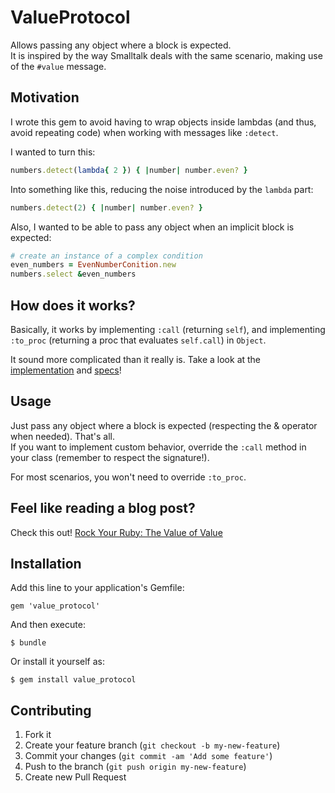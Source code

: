 # ValueProtocol

Allows passing any object where a block is expected.  
It is inspired by the way Smalltalk deals with the same scenario, making use of the ```#value``` message.

## Motivation

I wrote this gem to avoid having to wrap objects inside lambdas (and thus, avoid repeating code) when working with messages like ```:detect```.

I wanted to turn this:

```ruby
numbers.detect(lambda{ 2 }) { |number| number.even? }
```

Into something like this, reducing the noise introduced by the ```lambda``` part:

```ruby
numbers.detect(2) { |number| number.even? }
```

Also, I wanted to be able to pass any object when an implicit block is expected:

```ruby
# create an instance of a complex condition
even_numbers = EvenNumberConition.new
numbers.select &even_numbers
```

## How does it works?

Basically, it works by implementing ```:call``` (returning ```self```), and implementing ```:to_proc``` (returning a proc that evaluates ```self.call```) in ```Object```.

It sound more complicated than it really is. Take a look at the [implementation](lib/value_protocol/protocol.rb) and [specs](spec/value_protocol_spec.rb)!

## Usage

Just pass any object where a block is expected (respecting the & operator when needed). That's all.  
If you want to implement custom behavior, override the ```:call``` method in your class (remember to respect the signature!).

For most scenarios, you won't need to override ```:to_proc```.

## Feel like reading a blog post?

Check this out! [Rock Your Ruby: The Value of Value](http://www.10pines.com/blog/posts/rock-your-ruby-the-value-of-value)

## Installation

Add this line to your application's Gemfile:

    gem 'value_protocol'

And then execute:

    $ bundle

Or install it yourself as:

    $ gem install value_protocol

## Contributing

1. Fork it
2. Create your feature branch (`git checkout -b my-new-feature`)
3. Commit your changes (`git commit -am 'Add some feature'`)
4. Push to the branch (`git push origin my-new-feature`)
5. Create new Pull Request
